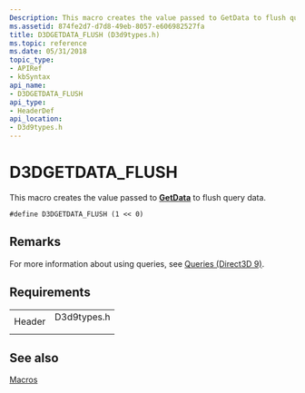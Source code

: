 ```yaml
---
Description: This macro creates the value passed to GetData to flush query data.
ms.assetid: 874fe2d7-d7d8-49eb-8057-e606982527fa
title: D3DGETDATA_FLUSH (D3d9types.h)
ms.topic: reference
ms.date: 05/31/2018
topic_type:
- APIRef
- kbSyntax
api_name:
- D3DGETDATA_FLUSH
api_type:
- HeaderDef
api_location:
- D3d9types.h
---
```


# D3DGETDATA\_FLUSH

This macro creates the value passed to [**GetData**](/windows/win32/api/d3d9helper/nf-d3d9helper-idirect3dquery9-getdata) to flush query data.

``` syntax
#define D3DGETDATA_FLUSH (1 << 0)
```

## Remarks

For more information about using queries, see [Queries (Direct3D 9)](queries.md).

## Requirements



|                   |                                                                                        |
|-------------------|----------------------------------------------------------------------------------------|
| Header<br/> | <dl> <dt>D3d9types.h</dt> </dl> |



## See also

<dl> <dt>

[Macros](dx9-graphics-reference-d3d-macros.md)
</dt> </dl>

 

 